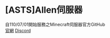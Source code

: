 # [ASTS]Allen伺服器
自110/07/01開始服務之Minecraft伺服器官方GitHub  
[官網](https://asts.tw/) [Discord](https://go.asts.tw/dc)
